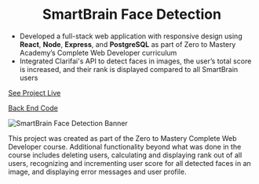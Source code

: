 <h1 align="center">SmartBrain Face Detection</h1>

- Developed a full-stack web application with responsive design using **React**, **Node**, **Express**, and **PostgreSQL** as part of Zero to Mastery Academy’s Complete Web Developer curriculum
- Integrated Clarifai's API to detect faces in images, the user’s total score is increased, and their rank is displayed compared to all SmartBrain users
  
[See Project Live](https://d-mcneil.github.io/smartbrain/) 
  
[Back End Code](https://github.com/d-mcneil/smartbrain-face-detection-api)  
  
![SmartBrain Face Detection Banner](https://github.com/d-mcneil/smartbrain/assets/108340538/9a474798-5b13-41de-820d-ae26595ace44)

This project was created as part of the Zero to Mastery Complete Web Developer course. Additional functionality beyond what was done in the course includes deleting users, calculating and displaying rank out of all users, recognizing and incrementing user score for all detected faces in an image, and displaying error messages and user profile.

